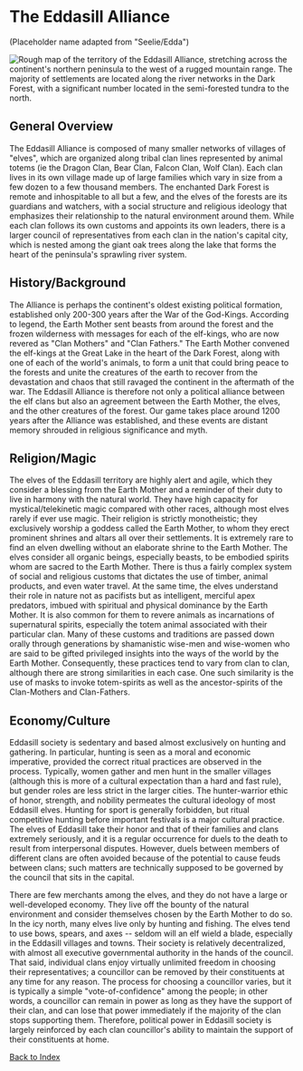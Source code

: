 
# The Eddasill Alliance

(Placeholder name adapted from "Seelie/Edda")

![Rough map of the territory of the Eddasill Alliance, stretching across the continent's northern peninsula to the west of a rugged mountain range. The majority of settlements are located along the river networks in the Dark Forest, with a significant number located in the semi-forested tundra to the north.](/home/john/pictures/rpg/eddasill-rough-map.png)

## General Overview
The Eddasill Alliance is composed of many smaller networks of
villages of "elves", which are organized along tribal clan lines
represented by animal totems (ie the Dragon Clan, Bear Clan, Falcon
Clan, Wolf Clan). Each clan lives in its own village made up of
large families which vary in size from a few dozen to a few
thousand members. The enchanted Dark Forest is remote and
inhospitable to all but a few, and the elves of the forests are its
guardians and watchers, with a social structure and religious
ideology that emphasizes their relationship to the natural
environment around them. While each clan follows its own customs
and appoints its own leaders, there is a larger council of
representatives from each clan in the nation's capital city, which
is nested among the giant oak trees along the lake that forms the
heart of the peninsula's sprawling river system.

## History/Background
The Alliance is perhaps the continent's oldest existing political
formation, established only 200-300 years after the War
of the God-Kings. According to legend, the Earth Mother sent
beasts from around the forest and the frozen wilderness with
messages for each of the elf-kings, who are now revered as "Clan
Mothers" and "Clan Fathers." The Earth Mother convened the
elf-kings at the Great Lake in the heart of the Dark Forest, along
with one of each of the world's animals, to form a unit that could
bring peace to the forests and unite the creatures of the earth to
recover from the devastation and chaos that still ravaged the
continent in the aftermath of the war. The Eddasill Alliance is
therefore not only a political alliance between the elf clans but
also an agreement between the Earth Mother, the elves, and the
other creatures of the forest. Our game takes place around 1200
years after the Alliance was established, and these  events are
distant memory shrouded in religious significance and myth.

## Religion/Magic
The elves of the Eddasill territory are highly alert and agile,
which they consider a blessing from the Earth Mother and a
reminder of their duty to live in harmony with the natural world.
They have high capacity for mystical/telekinetic magic compared
with other races, although most elves rarely if ever use magic.
Their religion is strictly monotheistic; they exclusively worship a
goddess called the Earth Mother, to whom they erect prominent
shrines and altars all over their settlements. It is extremely rare
to find an elven dwelling without an elaborate shrine to the Earth
Mother. The elves consider all organic beings, especially beasts,
to be embodied spirits whom are sacred to the Earth Mother. There
is thus a fairly complex system of social and religious customs
that dictates the use of timber, animal products, and even water
travel. At the same time, the elves understand their role in nature
not as pacifists but as intelligent, merciful apex predators,
imbued with spiritual and physical dominance by the Earth Mother.
It is also common for them to revere animals as incarnations of
supernatural spirits, especially the totem animal associated with
their particular clan. Many of these customs and traditions are
passed down orally through generations by shamanistic wise-men and
wise-women who are said to be gifted privileged insights into the
ways of the world by the Earth Mother. Consequently, these
practices tend to vary from clan to clan, although there are strong
similarities in each case. One such similarity is the use of masks
to invoke totem-spirits as well as the ancestor-spirits of the
Clan-Mothers and Clan-Fathers.

## Economy/Culture
Eddasill society is sedentary and based almost exclusively on
hunting and gathering. In particular, hunting is seen as a moral
and economic imperative, provided the correct ritual practices are
observed in the process. Typically, women gather and men hunt in
the smaller villages (although this is more of a cultural
expectation than a hard and fast rule), but gender roles are less
strict in the larger cities. The hunter-warrior ethic of honor,
strength, and nobility permeates the cultural ideology of most
Eddasill elves. Hunting for sport is generally forbidden, but
ritual competitive hunting before important festivals is a major
cultural practice. The elves of Eddasill take their honor and that
of their families and clans extremely seriously, and it is a
regular occurrence for duels to the death to result from
interpersonal disputes. However, duels between members of different
clans are often avoided because of the potential to cause feuds
between clans; such matters are technically supposed to be governed
by the council that sits in the capital.

There are few merchants among the elves, and they do not have a
large or well-developed economy. They live off the bounty of the
natural environment and consider themselves chosen by the Earth
Mother to do so. In the icy north, many elves live only by hunting
and fishing. The elves tend to use bows, spears, and axes -- seldom
will an elf wield a blade, especially in the Eddasill villages and
towns. Their society is relatively decentralized, with almost all
executive governmental authority in the hands of the council. That
said, individual clans enjoy virtually unlimited freedom in
choosing their representatives; a councillor can be removed by
their constituents at any time for any reason. The process for
choosing a councillor varies, but it is typically a simple
"vote-of-confidence" among the people; in other words, a councillor
can remain in power as long as they have the support of their clan,
and can lose that power immediately if the majority of the clan
stops supporting them. Therefore, political power in Eddasill
society is largely reinforced by each clan councillor's ability to
maintain the support of their constituents at home.

[Back to Index](README.rmd)
